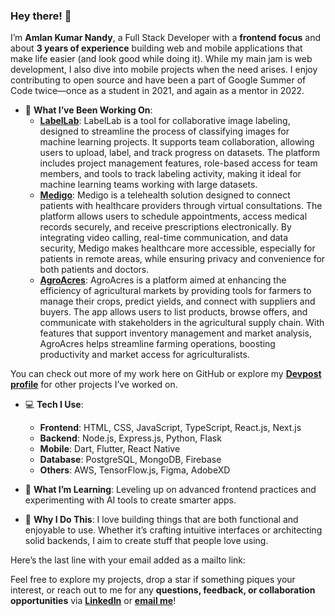 ### Hey there! 👋

I’m **Amlan Kumar Nandy**, a Full Stack Developer with a **frontend focus** and about **3 years of experience** building web and mobile applications that make life easier (and look good while doing it). While my main jam is web development, I also dive into mobile projects when the need arises. I enjoy contributing to open source and have been a part of Google Summer of Code twice—once as a student in 2021, and again as a mentor in 2022.

- 🚀 **What I’ve Been Working On**:
  - **[LabelLab](https://github.com/amlannandy/LabelLab)**: LabelLab is a tool for collaborative image labeling, designed to streamline the process of classifying images for machine learning projects. It supports team collaboration, allowing users to upload, label, and track progress on datasets. The platform includes project management features, role-based access for team members, and tools to track labeling activity, making it ideal for machine learning teams working with large datasets.
  - **[Medigo](https://github.com/amlannandy/Medigo)**: Medigo is a telehealth solution designed to connect patients with healthcare providers through virtual consultations. The platform allows users to schedule appointments, access medical records securely, and receive prescriptions electronically. By integrating video calling, real-time communication, and data security, Medigo makes healthcare more accessible, especially for patients in remote areas, while ensuring privacy and convenience for both patients and doctors.
  - **[AgroAcres](https://github.com/amlannandy/AgroAcres)**: AgroAcres is a platform aimed at enhancing the efficiency of agricultural markets by providing tools for farmers to manage their crops, predict yields, and connect with suppliers and buyers. The app allows users to list products, browse offers, and communicate with stakeholders in the agricultural supply chain. With features that support inventory management and market analysis, AgroAcres helps streamline farming operations, boosting productivity and market access for agriculturalists.

You can check out more of my work here on GitHub or explore my **[Devpost profile](https://devpost.com/amlannandy5)** for other projects I’ve worked on.

- 💻 **Tech I Use**:
  - **Frontend**: HTML, CSS, JavaScript, TypeScript, React.js, Next.js
  - **Backend**: Node.js, Express.js, Python, Flask
  - **Mobile**: Dart, Flutter, React Native
  - **Database**: PostgreSQL, MongoDB, Firebase
  - **Others**: AWS, TensorFlow.js, Figma, AdobeXD

- 🌱 **What I’m Learning**: Leveling up on advanced frontend practices and experimenting with AI tools to create smarter apps.

- 🎯 **Why I Do This**: I love building things that are both functional and enjoyable to use. Whether it’s crafting intuitive interfaces or architecting solid backends, I aim to create stuff that people love using.

Here’s the last line with your email added as a mailto link:

Feel free to explore my projects, drop a star if something piques your interest, or reach out to me for any **questions, feedback, or collaboration opportunities** via **[LinkedIn](https://www.linkedin.com/in/amlan-nandy/)** or **[email me](mailto:amlannandy5@gmail.com)**!
